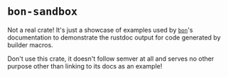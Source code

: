 # `bon-sandbox`

Not a real crate! It's just a showcase of examples used by [`bon`]'s documentation to demonstrate the rustdoc output for code generated by builder macros.

Don't use this crate, it doesn't follow semver at all and serves no other purpose other than linking to its docs as an example!

[`bon`]: https://docs.rs/bon/latest/bon/
